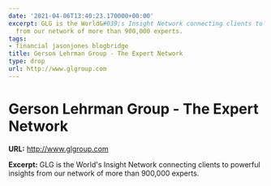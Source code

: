 ```yaml
---
date: '2021-04-06T13:40:23.170000+00:00'
excerpt: GLG is the World&#039;s Insight Network connecting clients to powerful insights
  from our network of more than 900,000 experts.
tags:
- financial jasonjones blogbridge
title: Gerson Lehrman Group - The Expert Network
type: drop
url: http://www.glgroup.com
---
```


# Gerson Lehrman Group - The Expert Network

**URL:** http://www.glgroup.com

**Excerpt:** GLG is the World&#039;s Insight Network connecting clients to powerful insights from our network of more than 900,000 experts.
